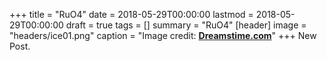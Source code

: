 +++
title = "RuO4"
date = 2018-05-29T00:00:00
lastmod = 2018-05-29T00:00:00
draft = true
tags = []
summary = "RuO4"
[header]
image = "headers/ice01.png"
caption = "Image credit: [**Dreamstime.com**](https://www.dreamstime.com/royalty-free-stock-images-ice-patterns-image12176109)"
+++
New Post.